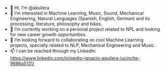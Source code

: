 - 👋 Hi, I’m @akuilera
- 👀 I’m interested in Machine Learning, Music, Sound, Mechanical Engineering, Natural Languages (Spanish, English, German) and its processing, literature, philosophy and bikes.
- 🌱 I’m currently working on a personal project related to NPL and looking for new career growth opportunities.
- 💞️ I’m looking forward to collaborating on cool Machine Learning projects, specially related to NLP, Mechanical Engineering and Music.
- 📫 I can be reached through my LinkedIn: https://www.linkedin.com/in/pedro-ignacio-aguilera-lucinche-9686a5131/
